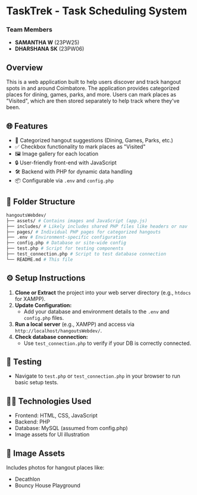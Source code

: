 # TaskTrek - Task Scheduling System

### Team Members
- **SAMANTHA W** (23PW25)  
- **DHARSHANA SK** (23PW06)

## Overview
This is a web application built to help users discover and track hangout spots in and around Coimbatore. The application provides categorized places for dining, games, parks, and more. Users can mark places as "Visited", which are then stored separately to help track where they've been.

## 🌐 Features

- 📍 Categorized hangout suggestions (Dining, Games, Parks, etc.)
- ✅ Checkbox functionality to mark places as "Visited"
- 🖼️ Image gallery for each location
- 🔒 User-friendly front-end with JavaScript
- 🛠️ Backend with PHP for dynamic data handling
- 📦 Configurable via `.env` and `config.php`

## 📁 Folder Structure

```bash
hangoutsWebdev/
├── assets/ # Contains images and JavaScript (app.js)
├── includes/ # Likely includes shared PHP files like headers or nav
├── pages/ # Individual PHP pages for categorized hangouts
├── .env # Environment-specific configuration
├── config.php # Database or site-wide config
├── test.php # Script for testing components
├── test_connection.php # Script to test database connection
└── README.md # This file

```

## ⚙️ Setup Instructions

1. **Clone or Extract** the project into your web server directory (e.g., `htdocs` for XAMPP).
2. **Update Configuration:**
   - Add your database and environment details to the `.env` and `config.php` files.
3. **Run a local server** (e.g., XAMPP) and access via `http://localhost/hangoutsWebdev/`.
4. **Check database connection:**
   - Use `test_connection.php` to verify if your DB is correctly connected.

## 🧪 Testing

- Navigate to `test.php` or `test_connection.php` in your browser to run basic setup tests.

## 🧑‍💻 Technologies Used

- Frontend: HTML, CSS, JavaScript
- Backend: PHP
- Database: MySQL (assumed from config.php)
- Image assets for UI illustration

## 📸 Image Assets

Includes photos for hangout places like:
- Decathlon
- Bouncy House Playground

